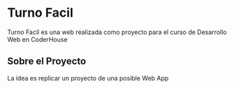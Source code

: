 # Turno Facil 

Turno Facil es una web realizada como proyecto para el curso de Desarrollo Web en CoderHouse

## Sobre el Proyecto

La idea es replicar un proyecto de una posible Web App
